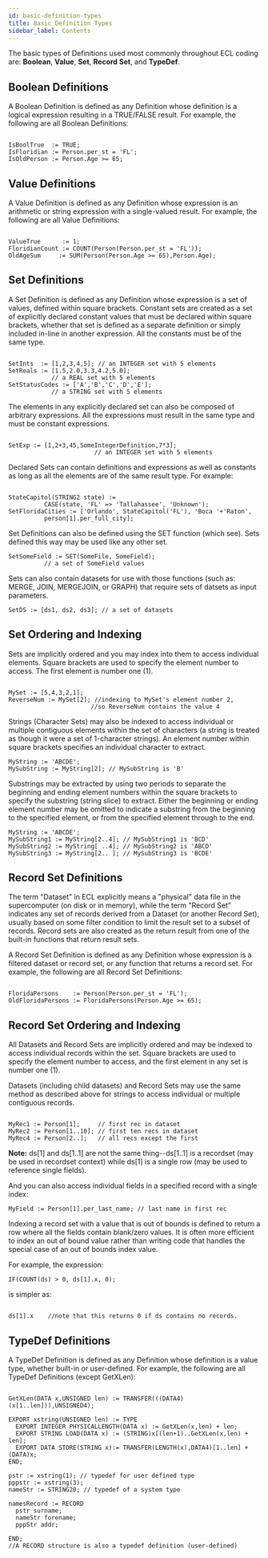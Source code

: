 ```yaml
---
id: basic-definition-types
title: Basic Definition Types
sidebar_label: Contents
---
```


The basic types of Definitions used most commonly throughout ECL coding are: **Boolean**, **Value**, **Set**, **Record Set**, and **TypeDef**.

## Boolean Definitions

A Boolean Definition is defined as any Definition whose definition is a logical expression resulting in a TRUE/FALSE result. For example, the following are all Boolean Definitions:

```ecl

IsBoolTrue  := TRUE;
IsFloridian := Person.per_st = 'FL';
IsOldPerson := Person.Age >= 65;

```

## Value Definitions

A Value Definition is defined as any Definition whose expression is an arithmetic or string expression with a single-valued result. For example, the following are all Value Definitions:

```ecl

ValueTrue      := 1;
FloridianCount := COUNT(Person(Person.per_st = 'FL'));
OldAgeSum     := SUM(Person(Person.Age >= 65),Person.Age);

```

## Set Definitions

A Set Definition is defined as any Definition whose expression is a set of values, defined within square brackets. Constant sets are created as a set of explicitly declared constant values that must be declared within square brackets, whether that set is defined as a separate definition or simply included in-line in another expression. All the constants must be of the same type.

```ecl

SetInts  := [1,2,3,4,5]; // an INTEGER set with 5 elements
SetReals := [1.5,2.0,3.3,4.2,5.0];
            // a REAL set with 5 elements
SetStatusCodes := ['A','B','C','D','E'];
            // a STRING set with 5 elements

```

The elements in any explicitly declared set can also be composed of arbitrary expressions. All the expressions must result in the same type and must be constant expressions.

```ecl

SetExp := [1,2+3,45,SomeIntegerDefinition,7*3];
                        // an INTEGER set with 5 elements
```

Declared Sets can contain definitions and expressions as well as constants as long as all the elements are of the same result type. For example:

```ecl

StateCapitol(STRING2 state) :=
          CASE(state, 'FL' => 'Tallahassee', 'Unknown');
SetFloridaCities := ['Orlando', StateCapitol('FL'), 'Boca '+'Raton',
          person[1].per_full_city];
```

Set Definitions can also be defined using the SET function (which see). Sets defined this way may be used like any other set.

```ecl
SetSomeField := SET(SomeFile, SomeField);
          // a set of SomeField values
```

Sets can also contain datasets for use with those functions (such as: MERGE, JOIN, MERGEJOIN, or GRAPH) that require sets of datsets as input parameters.

```ecl
SetDS := [ds1, ds2, ds3]; // a set of datasets
```

## Set Ordering and Indexing

Sets are implicitly ordered and you may index into them to access individual elements. Square brackets are used to specify the element number to access. The first element is number one (1).

```ecl

MySet := [5,4,3,2,1];
ReverseNum := MySet[2]; //indexing to MySet's element number 2,
                       //so ReverseNum contains the value 4
```

Strings (Character Sets) may also be indexed to access individual or multiple contiguous elements within the set of characters (a string is treated as though it were a set of 1-character strings). An element number within square brackets specifies an individual character to extract.

```ecl
MyString := 'ABCDE';
MySubString := MyString[2]; // MySubString is 'B'

```

Substrings may be extracted by using two periods to separate the beginning and ending element numbers within the square brackets to specify the substring (string slice) to extract. Either the beginning or ending element number may be omitted to indicate a substring from the beginning to the specified element, or from the specified element through to the end.

```ecl
MyString := 'ABCDE';
MySubString1 := MyString[2..4]; // MySubString1 is 'BCD'
MySubString2 := MyString[ ..4]; // MySubString2 is 'ABCD'
MySubString3 := MyString[2.. ]; // MySubString3 is 'BCDE'
```

## Record Set Definitions

The term "Dataset" in ECL explicitly means a "physical" data file in the supercomputer (on disk or in memory), while the term "Record Set" indicates any set of records derived from a Dataset (or another Record Set), usually based on some filter condition to limit the result set to a subset of records. Record sets are also created as the return result from one of the built-in functions that return result sets.

A Record Set Definition is defined as any Definition whose expression is a filtered dataset or record set, or any function that returns a record set. For example, the following are all Record Set Definitions:

```ecl

FloridaPersons    := Person(Person.per_st = 'FL');
OldFloridaPersons := FloridaPersons(Person.Age >= 65);

```

## Record Set Ordering and Indexing

All Datasets and Record Sets are implicitly ordered and may be indexed to access individual records within the set. Square brackets are used to specify the element number to access, and the first element in any set is number one (1).

Datasets (including child datasets) and Record Sets may use the same method as described above for strings to access individual or multiple contiguous records.

```ecl

MyRec1 := Person[1];     // first rec in dataset
MyRec2 := Person[1..10]; // first ten recs in dataset
MyRec4 := Person[2..];   // all recs except the first

```

**Note:** ds[1] and ds[1..1] are not the same thing--ds[1..1] is a recordset (may be used in recordset context) while ds[1] is a single row (may be used to reference single fields).

And you can also access individual fields in a specified record with a single index:

```ecl
MyField := Person[1].per_last_name; // last name in first rec
```

Indexing a record set with a value that is out of bounds is defined to return a row where all the fields contain blank/zero values. It is often more efficient to index an out of bound value rather than writing code that handles the special case of an out of bounds index value.

For example, the expression:

```ecl
IF(COUNT(ds) > 0, ds[1].x, 0);
```

is simpler as:

```ecl

ds[1].x    //note that this returns 0 if ds contains no records.
```

## TypeDef Definitions

A TypeDef Definition is defined as any Definition whose definition is a value type, whether built-in or user-defined. For example, the following are all TypeDef Definitions (except GetXLen):

```ecl

GetXLen(DATA x,UNSIGNED len) := TRANSFER(((DATA4)(x[1..len])),UNSIGNED4);

EXPORT xstring(UNSIGNED len) := TYPE
  EXPORT INTEGER PHYSICALLENGTH(DATA x) := GetXLen(x,len) + len;
  EXPORT STRING LOAD(DATA x) := (STRING)x[(len+1)..GetXLen(x,len) + len];
  EXPORT DATA STORE(STRING x):= TRANSFER(LENGTH(x),DATA4)[1..len] + (DATA)x;
END;

pstr := xstring(1); // typedef for user defined type
pppstr := xstring(3);
nameStr := STRING20; // typedef of a system type

namesRecord := RECORD
  pstr surname;
  nameStr forename;
  pppStr addr;

END;
//A RECORD structure is also a typedef definition (user-defined)

```
